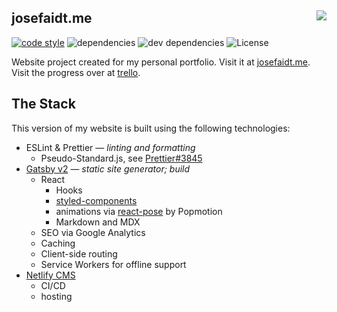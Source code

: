 <h2>josefaidt.me <a href='https://app.netlify.com/sites/gallant-easley-3de8ba/deploys'><img align="right" src='https://api.netlify.com/api/v1/badges/d58ac795-8767-433a-bf66-31558d459980/deploy-status'/></a>
</h2>

[![code style](https://img.shields.io/badge/code%20style-standard-brightgreen.svg?style=flat-square)](http://standardjs.com)
![dependencies](https://img.shields.io/david/josefaidt/josefaidt.github.io.svg?style=flat-square)
![dev dependencies](https://img.shields.io/david/dev/josefaidt/josefaidt.github.io.svg?style=flat-square)
![License](https://img.shields.io/github/license/josefaidt/josefaidt.github.io.svg?style=flat-square)

Website project created for my personal portfolio. Visit it at [josefaidt.me](https://josefaidt.me/). Visit the progress over at [trello](https://trello.com/b/GQqL1K11/josefaidtme).

## The Stack

This version of my website is built using the following technologies:

- ESLint & Prettier &mdash; *linting and formatting*
  - Pseudo-Standard.js, see [Prettier#3845](https://github.com/prettier/prettier/issues/3845)
- [Gatsby v2](https://gatsbyjs.org/) &mdash; *static site generator; build*
  - React
    - Hooks
    - [styled-components](https://www.styled-components.com/)
    - animations via [react-pose](https://popmotion.io/pose/) by Popmotion
    - Markdown and MDX
  - SEO via Google Analytics
  - Caching
  - Client-side routing
  - Service Workers for offline support
- [Netlify CMS](https://netlify.com)
  - CI/CD
  - hosting
